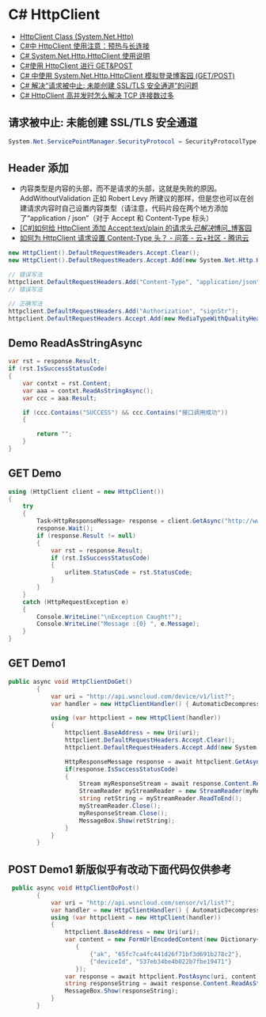 # C# HttpClient

- [HttpClient Class (System.Net.Http)](https://docs.microsoft.com/en-us/dotnet/api/system.net.http.httpclient?view=netframework-4.7.2)
- [C#中 HttpClient 使用注意：预热与长连接](https://www.cnblogs.com/dudu/p/csharp-httpclient-attention.html)
- [C# System.Net.Http.HttpClient 使用说明](https://www.cnblogs.com/lh173110/p/7799698.html)
- [C#使用 HttpClient 进行 GET&POST](https://blog.csdn.net/wangyi1e/article/details/29204987?utm_source=blogxgwz3)
- [C# 中使用 System.Net.Http.HttpClient 模拟登录博客园 (GET/POST)](https://www.cnblogs.com/amosli/p/3918538.html)
- [C# 解决“请求被中止: 未能创建 SSL/TLS 安全通道”的问题](https://www.cnblogs.com/xuliangxing/p/8384821.html)
- [C# HttpClient 高并发时怎么解决 TCP 连接数过多](https://q.cnblogs.com/q/90727)

## 请求被中止: 未能创建 SSL/TLS 安全通道

```c#
System.Net.ServicePointManager.SecurityProtocol = SecurityProtocolType.Tls12; //加上这一句
```

## Header 添加

- 内容类型是内容的头部，而不是请求的头部，这就是失败的原因。AddWithoutValidation 正如 Robert Levy 所建议的那样，但是您也可以在创建请求内容时自己设置内容类型（请注意，代码片段在两个地方添加了“application / json”（对于 Accept 和 Content-Type 标头）
- [[C#]如何给 HttpClient 添加 Accept:text/plain 的请求头*已解决*博问\_博客园](https://q.cnblogs.com/q/78951/)
- [如何为 HttpClient 请求设置 Content-Type 头？ - 问答 - 云+社区 - 腾讯云](https://cloud.tencent.com/developer/ask/27305)

```c#
new HttpClient().DefaultRequestHeaders.Accept.Clear();
new HttpClient().DefaultRequestHeaders.Accept.Add(new System.Net.Http.Headers.MediaTypeWithQualityHeaderValue("text/plain");

// 错误写法
httpclient.DefaultRequestHeaders.Add("Content-Type", "application/json");
// 错误写法

// 正确写法
httpclient.DefaultRequestHeaders.Add("Authorization", "signStr");
httpclient.DefaultRequestHeaders.Accept.Add(new MediaTypeWithQualityHeaderValue("application/json"));//ACCEPT heade
```

## Demo ReadAsStringAsync

```c#
var rst = response.Result;
if (rst.IsSuccessStatusCode)
{
    var contxt = rst.Content;
    var aaa = contxt.ReadAsStringAsync();
    var ccc = aaa.Result;

    if (ccc.Contains("SUCCESS") && ccc.Contains("接口调用成功"))
    {

        return "";
    }
}
```

## GET Demo

```c#
using (HttpClient client = new HttpClient())
{
    try
    {
        Task<HttpResponseMessage> response = client.GetAsync("http://www.contoso.com/");
        response.Wait();
        if (response.Result != null)
        {
            var rst = response.Result;
            if (rst.IsSuccessStatusCode)
            {
                urlitem.StatusCode = rst.StatusCode;
            }
        }
    }
    catch (HttpRequestException e)
    {
        Console.WriteLine("\nException Caught!");
        Console.WriteLine("Message :{0} ", e.Message);
    }
}
```

## GET Demo1

```c#
public async void HttpClientDoGet()
        {
            var uri = "http://api.wsncloud.com/device/v1/list?";
            var handler = new HttpClientHandler() { AutomaticDecompression = DecompressionMethods.None };

            using (var httpclient = new HttpClient(handler))
            {
                httpclient.BaseAddress = new Uri(uri);
                httpclient.DefaultRequestHeaders.Accept.Clear();
                httpclient.DefaultRequestHeaders.Accept.Add(new System.Net.Http.Headers.MediaTypeWithQualityHeaderValue("application/json"));

                HttpResponseMessage response = await httpclient.GetAsync("?ak=xxxxxxxxxxxxxxxxxxxx");
                if(response.IsSuccessStatusCode)
                {
                    Stream myResponseStream = await response.Content.ReadAsStreamAsync();
                    StreamReader myStreamReader = new StreamReader(myResponseStream, Encoding.GetEncoding("utf-8"));
                    string retString = myStreamReader.ReadToEnd();
                    myStreamReader.Close();
                    myResponseStream.Close();
                    MessageBox.Show(retString);
                }
            }
        }
```

## POST Demo1 新版似乎有改动下面代码仅供参考

```c#
 public async void HttpClientDoPost()
        {
            var uri = "http://api.wsncloud.com/sensor/v1/list?";
            var handler = new HttpClientHandler() { AutomaticDecompression = DecompressionMethods.None };
            using (var httpclient = new HttpClient(handler))
            {
                httpclient.BaseAddress = new Uri(uri);
                var content = new FormUrlEncodedContent(new Dictionary<string, string>()
                   {
                       {"ak", "65fc7ca4fc441d26f71bf3d691b278c2"},
                       {"deviceId", "537eb34be4b022b7fbe19471"}
                   });
                var response = await httpclient.PostAsync(uri, content);
                string responseString = await response.Content.ReadAsStringAsync();
                MessageBox.Show(responseString);
            }
        }
```
